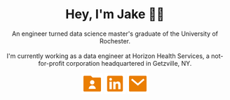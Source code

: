 <h1 align="center">Hey, I'm Jake 👋🏻</h1>

<!-- <br> -->

<p align="center">An engineer turned data science master's graduate of the University of Rochester.<br><br>I'm currently working as a data engineer at Horizon Health Services, a not-for-profit corporation headquartered in Getzville, NY.</p>

<!-- <br> -->

<div align="center">

<a href="https://jakebrehm.com/"><img src="https://github.com/jakebrehm/jakebrehm/blob/master/img/portfolio.svg" target="_blank" alt="Jake Brehm's Portfolio"/></a>
<a href="https://www.linkedin.com/in/jacobbrehm/"><img src="https://github.com/jakebrehm/jakebrehm/blob/master/img/linkedin.svg" target="_blank" alt="Jake Brehm's LinkedIn"/></a>
<a href="mailto:mail@jakebrehm.com"><img src="https://github.com/jakebrehm/jakebrehm/blob/master/img/mail.svg" alt="Email Jake Brehm"/></a>

</div>

[LinkedIn]: https://www.linkedin.com/in/jacobbrehm/
